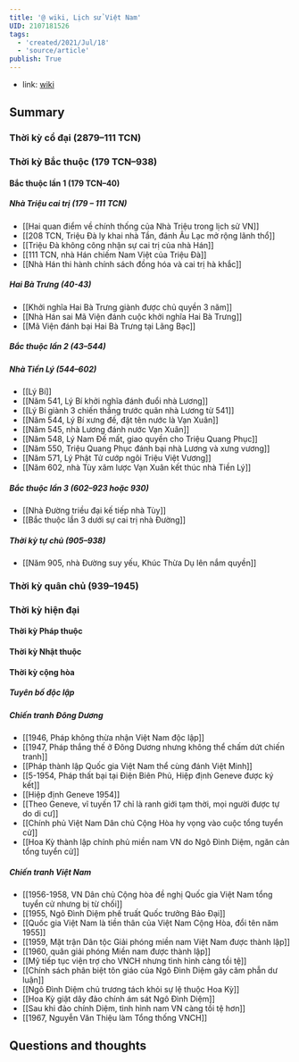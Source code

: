 ```yaml
---
title: '@ wiki, Lịch sử Việt Nam'
UID: 2107181526
tags:
  - 'created/2021/Jul/18'
  - 'source/article'
publish: True
---
```

- link: [wiki](https://vi.wikipedia.org/wiki/L%E1%BB%8Bch_s%E1%BB%AD_Vi%E1%BB%87t_Nam)

## Summary
### Thời kỳ cổ đại (2879–111 TCN)
### Thời kỳ Bắc thuộc (179 TCN–938)
#### Bắc thuộc lần 1  (179 TCN–40)
##### Nhà Triệu cai trị (179 – 111 TCN)
- [[Hai quan điểm về chính thống của Nhà Triệu trong lịch sử VN]]
- [[208 TCN, Triệu Đà ly khai nhà Tần, đánh Âu Lạc mở rộng lãnh thổ]]
- [[Triệu Đà không công nhận sự cai trị của nhà Hán]]
- [[111 TCN, nhà Hán chiếm Nam Việt của Triệu Đà]]
- [[Nhà Hán thi hành chính sách đồng hóa và cai trị hà khắc]]

##### Hai Bà Trưng (40-43)
- [[Khởi nghĩa Hai Bà Trưng giành được chủ quyền 3 năm]]
- [[Nhà Hán sai Mã Viện đánh cuộc khởi nghĩa Hai Bà Trưng]]
- [[Mã Viện đánh bại Hai Bà Trưng tại Lãng Bạc]]

##### Bắc thuộc lần 2 (43–544)

##### Nhà Tiền Lý (544–602)
- [[Lý Bí]]
- [[Năm 541, Lý Bí khởi nghĩa đánh đuổi nhà Lương]]
- [[Lý Bí giành 3 chiến thắng trước quân nhà Lương từ 541]]
- [[Năm 544, Lý Bí xưng đế, đặt tên nước là Vạn Xuân]]
- [[Năm 545, nhà Lương đánh nước Vạn Xuân]]
- [[Năm 548, Lý Nam Đế mất, giao quyền cho Triệu Quang Phục]]
- [[Năm 550, Triệu Quang Phục đánh bại nhà Lương và xưng vương]]
- [[Năm 571, Lý Phật Tử cướp ngôi Triệu Việt Vương]]
- [[Năm 602, nhà Tùy xâm lược Vạn Xuân kết thúc nhà Tiền Lý]]

##### Bắc thuộc lần 3 (602–923 hoặc 930)
- [[Nhà Đường triều đại kế tiếp nhà Tùy]]
- [[Bắc thuộc lần 3 dưới sự cai trị nhà Đường]]

##### Thời kỳ tự chủ (905–938)
- [[Năm 905, nhà Đường suy yếu, Khúc Thừa Dụ lên nắm quyền]]

### Thời kỳ quân chủ (939–1945)

### Thời kỳ hiện đại
#### Thời kỳ Pháp thuộc
#### Thời kỳ Nhật thuộc
#### Thời kỳ cộng hòa
##### Tuyên bố độc lập
##### Chiến tranh Đông Dương
- [[1946, Pháp không thừa nhận Việt Nam độc lập]]
- [[1947, Pháp thắng thế ở Đông Dương nhưng không thể chấm dứt chiến tranh]]
- [[Pháp thành lập Quốc gia Việt Nam thể cùng đánh Việt Minh]]
- [[5-1954, Pháp thất bại tại Điện Biên Phủ, Hiệp định Geneve được ký kết]]
- [[Hiệp định Geneve 1954]]
- [[Theo Geneve, vĩ tuyến 17 chỉ là ranh giới tạm thời, mọi người được tự do di cư]]
- [[Chính phủ Việt Nam Dân chủ Cộng Hòa hy vọng vào cuộc tổng tuyển cử]]
- [[Hoa Kỳ thành lập chính phủ miền nam VN do Ngô Đình Diệm, ngăn cản tổng tuyển cử]]

##### Chiến tranh Việt Nam
- [[1956-1958, VN Dân chủ Cộng hòa đề nghị Quốc gia Việt Nam tổng tuyển cử nhưng bị từ chối]]
- [[1955, Ngô Đình Diệm phế truất Quốc trưởng Bảo Đại]]
- [[Quốc gia Việt Nam là tiền thân của Việt Nam Cộng Hòa, đổi tên năm 1955]]
- [[1959, Mặt trận Dân tộc Giải phóng miền nam Việt Nam được thành lập]]
- [[1960, quân giải phóng Miền nam được thành lập]]
- [[Mỹ tiếp tục viện trợ cho VNCH nhưng tình hình càng tồi tệ]]
- [[Chính sách phân biệt tôn giáo của Ngô Đình Diệm gây căm phẫn dư luận]]
- [[Ngô Đình Diệm chủ trương tách khỏi sự lệ thuộc Hoa Kỳ]]
- [[Hoa Kỳ giật dây đảo chính ám sát Ngô Đình Diệm]]
- [[Sau khi đảo chính Diệm, tình hình nam VN càng tồi tệ hơn]]
- [[1967, Nguyễn Văn Thiệu làm Tổng thống VNCH]]

## Questions and thoughts

